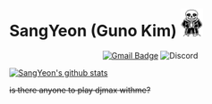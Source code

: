 # SangYeon (Guno Kim) <img src="https://github.com/AcidWater/AcidWater/blob/master/sans.gif" width="40px">

<div align=center>
 
[![Gmail Badge](https://img.shields.io/badge/guno0302@gmail.com-d14836?style=flat-square&logo=Gmail&logoColor=white&link=mailto:guno0302@gmail.com)](mailto:guno0302@gmail.com)
![Discord](https://img.shields.io/badge/737%231000-Discord?logo=discord&style=flat-square&color=7289DA&logoColor=white)

<div align=left>

[![SangYeon's github stats](https://github-readme-stats.vercel.app/api?username=AcidWater&bg_color=30,0559B2,2A9E60&title_color=fff&text_color=fff)](https://github.com/wonderlandpark/github-readme-stats)

~~is there anyone to play djmax withme?~~
